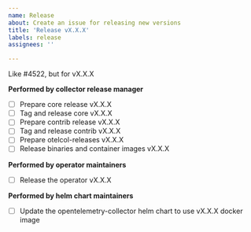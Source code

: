 ```yaml
---
name: Release
about: Create an issue for releasing new versions
title: 'Release vX.X.X'
labels: release
assignees: ''

---
```


Like #4522, but for vX.X.X

**Performed by collector release manager**

- [ ] Prepare core release vX.X.X
- [ ] Tag and release core vX.X.X
- [ ] Prepare contrib release vX.X.X
- [ ] Tag and release contrib vX.X.X
- [ ] Prepare otelcol-releases vX.X.X
- [ ] Release binaries and container images vX.X.X

**Performed by operator maintainers**

- [ ] Release the operator vX.X.X

**Performed by helm chart maintainers**

- [ ] Update the opentelemetry-collector helm chart to use vX.X.X docker image
